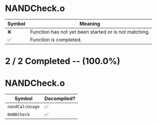 # NANDCheck.o
| Symbol | Meaning 
| ------------- | ------------- 
| :x: | Function has not yet been started or is not matching. 
| :white_check_mark: | Function is completed. 


# 2 / 2 Completed -- (100.0%)
# NANDCheck.o
| Symbol | Decompiled? |
| ------------- | ------------- |
| `nandCalcUsage` | :white_check_mark: |
| `NANDCheck` | :white_check_mark: |
